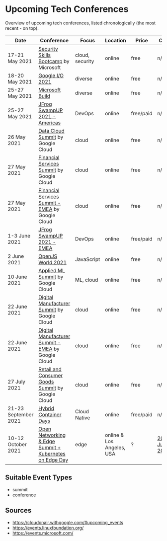 # Upcoming Tech Conferences

Overview of upcoming tech conferences, listed chronologically (the most recent - on top).

| Date | Conference | Focus | Location | Price | CFP |
| --- | --- | --- | --- | --- | --- |
| 17-21 May 2021 | [Security Skills Bootcamp](https://www.microsoft.com/en-au/cloud-training-events/security-cloud-skills-in-a-week) by Microsoft | cloud, security | online | free | n/a |
| 18-20 May 2021 | [Google I/O 2021](https://events.google.com/io/) | diverse | online | free | n/a |
| 25-27 May 2021 | [Microsoft Build](https://mybuild.microsoft.com/) | diverse | online | free | n/a |
| 25-27 May 2021 | [JFrog SwampUP 2021 - Americas](https://swampup.jfrog.com/) | DevOps | online | free/paid | n/a |
| 26 May 2021 | [Data Cloud Summit](https://cloudonair.withgoogle.com/events/summit-data-cloud) by Google Cloud | cloud | online | free | n/a |
| 27 May 2021 | [Financial Services Summit](https://cloudonair.withgoogle.com/events/summit-emea-finserv) by Google Cloud | cloud | online | free | n/a |
| 27 May 2021 | [Financial Services Summit - EMEA](https://cloudonair.withgoogle.com/events/summit-emea-finserv) by Google Cloud | cloud | online | free | n/a |
| 1-3 June 2021 | [JFrog SwampUP 2021 - EMEA](https://swampup.jfrog.com/) | DevOps | online | free/paid | n/a |
| 2 June 2021 | [OpenJS World 2021](https://openjsf.org/openjs-world-2021/) | JavaScript | online | free | n/a |
| 10 June 2021 | [Applied ML Summit](https://cloudonair.withgoogle.com/events/summit-ml-practitioners) by Google Cloud | ML, cloud | online | free | n/a |
| 22 June 2021 | [Digital Manufacturer Summit](https://cloudonair.withgoogle.com/events/summit-manufacturing) by Google Cloud | cloud | online | free | n/a |
| 22 June 2021 | [Digital Manufacturer Summit - EMEA](https://cloudonair.withgoogle.com/events/summit-emea-manufacturing) by Google Cloud | cloud | online | free | n/a |
| 27 July 2021 | [Retail and Consumer Goods Summit](https://cloudonair.withgoogle.com/events/summit-retail) by Google Cloud | cloud | online | free | n/a |
| 21-23 September 2021 | [Hybrid Container Days](https://www.containerdays.io/) | Cloud Native | online | free/paid | n/a |
| 10-12 October 2021 | [Open Networking & Edge Summit + Kubernetes on Edge Day](https://events.linuxfoundation.org/open-networking-edge-summit-north-america/) | edge | online & Los Angeles, USA | ? | [20 June 2021](https://events.linuxfoundation.org/open-networking-edge-summit-north-america/program/cfp/) |

## Suitable Event Types

- summit
- conference

## Sources

- https://cloudonair.withgoogle.com/#upcoming_events
- https://events.linuxfoundation.org/
- https://events.microsoft.com/
